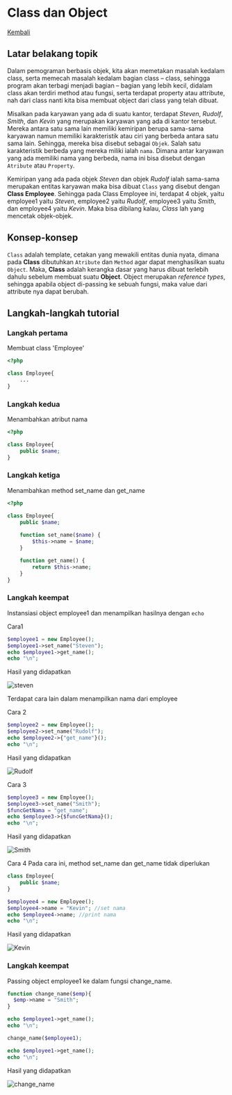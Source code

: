 # Class dan Object

[Kembali](readme.md)

## Latar belakang topik

Dalam pemograman berbasis objek, kita akan memetakan masalah kedalam class, serta memecah masalah kedalam bagian class – class, sehingga program akan terbagi menjadi bagian – bagian yang lebih kecil, didalam class akan terdiri method atau fungsi, serta terdapat property atau  attribute, nah dari class nanti kita bisa membuat object dari class yang telah dibuat.

Misalkan pada karyawan yang ada di suatu kantor, terdapat *Steven*, *Rudolf*, *Smith*, dan *Kevin* yang merupakan karyawan yang ada di kantor tersebut. Mereka antara satu sama lain memiliki kemiripan berupa sama-sama karyawan namun memiliki karakteristik atau ciri yang berbeda antara satu sama lain. Sehingga, mereka bisa disebut sebagai `Objek`. Salah satu karakteristik berbeda yang mereka miliki ialah `nama`. Dimana antar karyawan yang ada memiliki nama yang berbeda, nama ini bisa disebut dengan `Atribute` atau `Property`.

Kemiripan yang ada pada objek *Steven* dan objek *Rudolf* ialah sama-sama merupakan entitas karyawan maka bisa dibuat `Class` yang disebut dengan **Class Employee**. Sehingga pada Class Employee ini, terdapat 4 objek, yaitu employee1 yaitu *Steven*, employee2 yaitu *Rudolf*, employee3 yaitu *Smith*, dan employee4 yaitu *Kevin*. Maka bisa dibilang kalau, *Class* lah yang mencetak objek-objek.

## Konsep-konsep
`Class` adalah template, cetakan yang mewakili entitas dunia nyata, dimana pada **Class** dibutuhkan `Atribute` dan `Method` agar dapat menghasilkan suatu `Object`. Maka, **Class** adalah kerangka dasar yang harus dibuat terlebih dahulu sebelum membuat suatu **Object**. Object merupakan _reference types_, sehingga apabila object di-passing ke sebuah fungsi, maka value dari attribute nya dapat berubah.
 
## Langkah-langkah tutorial

### Langkah pertama

Membuat class 'Employee'

```php
<?php

class Employee{
    ...
}
```

### Langkah kedua

Menambahkan atribut nama

```php
<?php

class Employee{
    public $name;
}
```

### Langkah ketiga

Menambahkan method set_name dan get_name

```php
<?php

class Employee{
    public $name;
    
    function set_name($name) {
        $this->name = $name;
    }

    function get_name() {
        return $this->name;
    }
}
```

### Langkah keempat

Instansiasi object employee1 dan menampilkan hasilnya dengan `echo`

Cara1
```php
$employee1 = new Employee();
$employee1->set_name("Steven");
echo $employee1->get_name();
echo "\n";
```

Hasil yang didapatkan

![steven](https://user-images.githubusercontent.com/80946219/118923215-69098880-b965-11eb-879e-2075d18cd308.png)

Terdapat cara lain dalam menampilkan nama dari employee

Cara 2
```php
$employee2 = new Employee();
$employee2->set_name("Rudolf");
echo $employee2->{"get_name"}();
echo "\n";
```

Hasil yang didapatkan

![Rudolf](https://user-images.githubusercontent.com/80946219/118923320-8fc7bf00-b965-11eb-93db-b8eb0d52e63c.png)

Cara 3
```php
$employee3 = new Employee();
$employee3->set_name("Smith");
$funcGetNama = "get_name";
echo $employee3->{$funcGetNama}();
echo "\n";
```

Hasil yang didapatkan

![Smith](https://user-images.githubusercontent.com/80946219/118923417-b7b72280-b965-11eb-82e8-9ad724712b66.png)

Cara 4
Pada cara ini, method set_name dan get_name tidak diperlukan

```php
class Employee{
    public $name;
}

$employee4 = new Employee();
$employee4->name = "Kevin"; //set nama
echo $employee4->name; //print nama
echo "\n";
```

Hasil yang didapatkan

![Kevin](https://user-images.githubusercontent.com/80946219/118923519-dae1d200-b965-11eb-9070-226290d3b775.png)

### Langkah keempat

Passing object employee1 ke dalam fungsi change_name.

```php
function change_name($emp){
  $emp->name = "Smith";
}

echo $employee1->get_name();
echo "\n";

change_name($employee1);

echo $employee1->get_name();
echo "\n";
```

Hasil yang didapatkan

![change_name](https://user-images.githubusercontent.com/76677130/121764170-0ffbd180-cb6c-11eb-8570-124b84a802a8.png)

